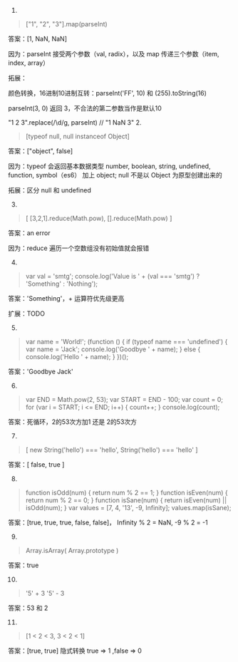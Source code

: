 1. 
> ["1", "2", "3"].map(parseInt)

答案：[1, NaN, NaN] 

因为：parseInt 接受两个参数（val, radix），以及 map 传递三个参数（item, index, array）

拓展：

颜色转换，16进制10进制互转：parseInt('FF', 10) 和 (255).toString(16)

parseInt(3, 0) 返回 3，不合法的第二参数当作是默认10

"1 2 3".replace(/\d/g, parseInt) // "1 NaN 3"
2.
> [typeof null, null instanceof Object]

答案：["object", false] 

因为：typeof 会返回基本数据类型 number, boolean, string, undefined, function, symbol（es6） 加上 object; null 不是以 Object 为原型创建出来的

拓展：区分 null 和 undefined

3.
> [ [3,2,1].reduce(Math.pow), [].reduce(Math.pow) ]

答案：an error

因为：reduce 遍历一个空数组没有初始值就会报错

4.
> var val = 'smtg';
console.log('Value is ' + (val === 'smtg') ? 'Something' : 'Nothing');

答案：'Something'，+ 运算符优先级更高

扩展：TODO

5.
> var name = 'World!';
(function () {
    if (typeof name === 'undefined') {
        var name = 'Jack';
        console.log('Goodbye ' + name);
    } else {
        console.log('Hello ' + name);
    }
})();

答案：'Goodbye Jack'

6.
> var END = Math.pow(2, 53);
var START = END - 100;
var count = 0;
for (var i = START; i <= END; i++) {
    count++;
}
console.log(count);

答案：死循环，2的53次方加1 还是 2的53次方

7.
> [ new String('hello') === 'hello', String('hello') === 'hello' ]

答案：[ false, true ]

8.
> function isOdd(num) {
    return num % 2 == 1;
}
function isEven(num) {
    return num % 2 == 0;
}
function isSane(num) {
    return isEven(num) || isOdd(num);
}
var values = [7, 4, '13', -9, Infinity];
values.map(isSane);

答案：[true, true, true, false, false]， Infinity % 2 = NaN, -9 % 2 = -1 

9.
> Array.isArray( Array.prototype )

答案：true

10.
> '5' + 3
'5' - 3

答案：53 和 2

11.
> [1 < 2 < 3, 3 < 2 < 1]

答案：[true, true] 隐式转换 true => 1 ,false => 0